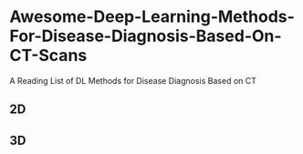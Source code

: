 # Awesome-Deep-Learning-Methods-For-Disease-Diagnosis-Based-On-CT-Scans
A Reading List of DL Methods for Disease Diagnosis Based on CT

## 2D




## 3D